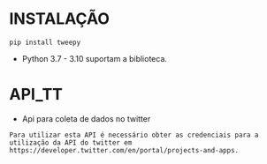 # INSTALAÇÃO
 ``` pip install tweepy ```

 - Python 3.7 - 3.10 suportam a biblioteca.

# API_TT
 - Api para coleta de dados no twitter

 ``` Para utilizar esta API é necessário obter as credenciais para a utilização da API do twitter em https://developer.twitter.com/en/portal/projects-and-apps. ```
